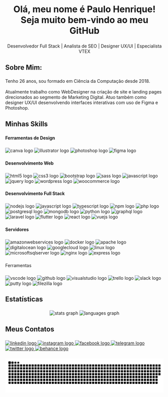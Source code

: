 <h1 align="center">Olá, meu nome é Paulo Henrique! <br>Seja muito bem-vindo ao meu GitHub</h1>

###

<p align="center">Desenvolvedor Full Stack | Analista de SEO | Designer UX/UI | Especialista VTEX</p>

###

<h2 align="left">Sobre Mim:</h2>

###

<p align="left">Tenho 26 anos, sou formado em Ciência da Computação desde 2018.<br><br>Atualmente trabalho como WebDesigner na criação de site e landing pages direcionados ao segmento de Marketing Digital. Atuo também como designer UX/UI desenvolvendo interfaces interativas com uso de Figma e Photoshop.</p>

###

<h2 align="left">Minhas Skills</h2>

###

<h4 align="left">Ferramentas de Design</h4>

###

<div align="left">
  <img src="https://cdn.jsdelivr.net/gh/devicons/devicon/icons/canva/canva-original.svg" height="25" width="37" alt="canva logo"  />
  <img src="https://cdn.jsdelivr.net/gh/devicons/devicon/icons/illustrator/illustrator-line.svg" height="25" width="37" alt="illustrator logo"  />
  <img src="https://cdn.jsdelivr.net/gh/devicons/devicon/icons/photoshop/photoshop-line.svg" height="25" width="37" alt="photoshop logo"  />
  <img src="https://cdn.jsdelivr.net/gh/devicons/devicon/icons/figma/figma-original.svg" height="25" width="37" alt="figma logo"  />
</div>

###

<h4 align="left">Desenvolvimento Web</h4>

###

<div align="left">
  <img src="https://cdn.jsdelivr.net/gh/devicons/devicon/icons/html5/html5-original.svg" height="25" width="37" alt="html5 logo"  />
  <img src="https://cdn.jsdelivr.net/gh/devicons/devicon/icons/css3/css3-original.svg" height="25" width="37" alt="css3 logo"  />
  <img src="https://cdn.jsdelivr.net/gh/devicons/devicon/icons/bootstrap/bootstrap-original.svg" height="25" width="37" alt="bootstrap logo"  />
  <img src="https://cdn.jsdelivr.net/gh/devicons/devicon/icons/sass/sass-original.svg" height="25" width="37" alt="sass logo"  />
  <img src="https://cdn.jsdelivr.net/gh/devicons/devicon/icons/javascript/javascript-original.svg" height="25" width="37" alt="javascript logo"  />
  <img src="https://cdn.jsdelivr.net/gh/devicons/devicon/icons/jquery/jquery-original.svg" height="25" width="37" alt="jquery logo"  />
  <img src="https://cdn.jsdelivr.net/gh/devicons/devicon/icons/wordpress/wordpress-plain.svg" height="25" width="37" alt="wordpress logo"  />
  <img src="https://cdn.jsdelivr.net/gh/devicons/devicon/icons/woocommerce/woocommerce-plain-wordmark.svg" height="25" width="37" alt="woocommerce logo"  />
</div>

###

<h4 align="left">Desenvolvimento Full Stack</h4>

###

<div align="left">
  <img src="https://cdn.jsdelivr.net/gh/devicons/devicon/icons/nodejs/nodejs-original.svg" height="25" width="37" alt="nodejs logo"  />
  <img src="https://cdn.jsdelivr.net/gh/devicons/devicon/icons/javascript/javascript-original.svg" height="25" width="37" alt="javascript logo"  />
  <img src="https://cdn.jsdelivr.net/gh/devicons/devicon/icons/typescript/typescript-original.svg" height="25" width="37" alt="typescript logo"  />
  <img src="https://cdn.jsdelivr.net/gh/devicons/devicon/icons/npm/npm-original-wordmark.svg" height="25" width="37" alt="npm logo"  />
  <img src="https://cdn.jsdelivr.net/gh/devicons/devicon/icons/php/php-original.svg" height="25" width="37" alt="php logo"  />
  <img src="https://cdn.jsdelivr.net/gh/devicons/devicon/icons/postgresql/postgresql-original.svg" height="25" width="37" alt="postgresql logo"  />
  <img src="https://cdn.jsdelivr.net/gh/devicons/devicon/icons/mongodb/mongodb-original.svg" height="25" width="37" alt="mongodb logo"  />
  <img src="https://cdn.jsdelivr.net/gh/devicons/devicon/icons/python/python-original.svg" height="25" width="37" alt="python logo"  />
  <img src="https://cdn.jsdelivr.net/gh/devicons/devicon/icons/graphql/graphql-plain.svg" height="25" width="37" alt="graphql logo"  />
  <img src="https://cdn.jsdelivr.net/gh/devicons/devicon/icons/laravel/laravel-plain.svg" height="25" width="37" alt="laravel logo"  />
  <img src="https://cdn.jsdelivr.net/gh/devicons/devicon/icons/flutter/flutter-original.svg" height="25" width="37" alt="flutter logo"  />
  <img src="https://cdn.jsdelivr.net/gh/devicons/devicon/icons/react/react-original.svg" height="25" width="37" alt="react logo"  />
  <img src="https://cdn.jsdelivr.net/gh/devicons/devicon/icons/vuejs/vuejs-original.svg" height="25" width="37" alt="vuejs logo"  />
</div>

###

<h4 align="left">Servidores</h4>

###

<div align="left">
  <img src="https://cdn.jsdelivr.net/gh/devicons/devicon/icons/amazonwebservices/amazonwebservices-original.svg" height="25" width="37" alt="amazonwebservices logo"  />
  <img src="https://cdn.jsdelivr.net/gh/devicons/devicon/icons/docker/docker-original.svg" height="25" width="37" alt="docker logo"  />
  <img src="https://cdn.jsdelivr.net/gh/devicons/devicon/icons/apache/apache-original.svg" height="25" width="37" alt="apache logo"  />
  <img src="https://cdn.jsdelivr.net/gh/devicons/devicon/icons/digitalocean/digitalocean-original.svg" height="25" width="37" alt="digitalocean logo"  />
  <img src="https://cdn.jsdelivr.net/gh/devicons/devicon/icons/googlecloud/googlecloud-original.svg" height="25" width="37" alt="googlecloud logo"  />
  <img src="https://cdn.jsdelivr.net/gh/devicons/devicon/icons/linux/linux-original.svg" height="25" width="37" alt="linux logo"  />
  <img src="https://cdn.jsdelivr.net/gh/devicons/devicon/icons/microsoftsqlserver/microsoftsqlserver-plain.svg" height="25" width="37" alt="microsoftsqlserver logo"  />
  <img src="https://cdn.jsdelivr.net/gh/devicons/devicon/icons/nginx/nginx-original.svg" height="25" width="37" alt="nginx logo"  />
  <img src="https://cdn.jsdelivr.net/gh/devicons/devicon/icons/express/express-original.svg" height="25" width="37" alt="express logo"  />
</div>

###

<p align="left">Ferramentas</p>

###

<div align="left">
  <img src="https://cdn.jsdelivr.net/gh/devicons/devicon/icons/vscode/vscode-original.svg" height="25" width="37" alt="vscode logo"  />
  <img src="https://cdn.jsdelivr.net/gh/devicons/devicon/icons/github/github-original.svg" height="25" width="37" alt="github logo"  />
  <img src="https://cdn.jsdelivr.net/gh/devicons/devicon/icons/visualstudio/visualstudio-plain.svg" height="25" width="37" alt="visualstudio logo"  />
  <img src="https://cdn.jsdelivr.net/gh/devicons/devicon/icons/trello/trello-plain.svg" height="25" width="37" alt="trello logo"  />
  <img src="https://cdn.jsdelivr.net/gh/devicons/devicon/icons/slack/slack-original.svg" height="25" width="37" alt="slack logo"  />
  <img src="https://cdn.jsdelivr.net/gh/devicons/devicon/icons/putty/putty-original.svg" height="25" width="37" alt="putty logo"  />
  <img src="https://cdn.jsdelivr.net/gh/devicons/devicon/icons/filezilla/filezilla-plain.svg" height="25" width="37" alt="filezilla logo"  />
</div>

###

<h2 align="left">Estatísticas</h2>

###

<div align="center">
  <img src="https://github-readme-stats.vercel.app/api?hide_title=false&hide_rank=true&show_icons=true&include_all_commits=true&count_private=true&disable_animations=false&theme=codeSTACKr&locale=pt-br&hide_border=false&username=soupaulogomes" height="150" alt="stats graph"  />
  <img src="https://github-readme-stats.vercel.app/api/top-langs?locale=pt-br&hide_title=false&layout=compact&card_width=320&langs_count=5&theme=codeSTACKr&hide_border=false&username=soupaulogomes" height="150" alt="languages graph"  />
</div>

###

<h2 align="left">Meus Contatos</h2>

###

<div align="left">
  <a href="https://www.linkedin.com/in/soupaulogomes/" target="_blank">
    <img src="https://img.shields.io/static/v1?message=LinkedIn&logo=linkedin&label=&color=0077B5&logoColor=white&labelColor=&style=for-the-badge" height="25" alt="linkedin logo"  />
  </a>
  <a href="https://www.instagram.com/soupaulogomes/" target="_blank">
    <img src="https://img.shields.io/static/v1?message=Instagram&logo=instagram&label=&color=E4405F&logoColor=white&labelColor=&style=for-the-badge" height="25" alt="instagram logo"  />
  </a>
  <a href="https://www.facebook.com/soupaulogomes" target="_blank">
    <img src="https://img.shields.io/static/v1?message=Facebook&logo=facebook&label=&color=1877F2&logoColor=white&labelColor=&style=for-the-badge" height="25" alt="facebook logo"  />
  </a>
  <a href="https://t.me/soupaulogomes" target="_blank">
    <img src="https://img.shields.io/static/v1?message=Telegram&logo=telegram&label=&color=2CA5E0&logoColor=white&labelColor=&style=for-the-badge" height="25" alt="telegram logo"  />
  </a>
  <a href="https://twitter.com/soupaulogomes" target="_blank">
    <img src="https://img.shields.io/static/v1?message=Twitter&logo=twitter&label=&color=1DA1F2&logoColor=white&labelColor=&style=for-the-badge" height="25" alt="twitter logo"  />
  </a>
  <a href="https://behance.net/soupaulogomes" target="_blank">
    <img src="https://img.shields.io/static/v1?message=Behance&logo=behance&label=&color=1769ff&logoColor=white&labelColor=&style=for-the-badge" height="25" alt="behance logo"  />
  </a>
</div>

###

<img src="https://github.com/soupaulogomes/soupaulogomes/blob/output/snake.svg" alt="Snake animation" />

###
